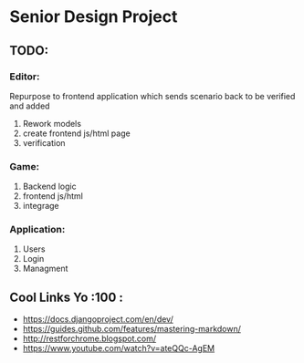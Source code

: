 # Senior Design Project
## TODO:
### Editor:
Repurpose to frontend application which sends scenario back to be verified and added

1. Rework models
2. create frontend js/html page
3. verification

### Game:
1. Backend logic
2. frontend js/html
3. integrage

### Application:
1. Users
2. Login
3. Managment

## Cool Links Yo :100 :
* https://docs.djangoproject.com/en/dev/
* https://guides.github.com/features/mastering-markdown/
* http://restforchrome.blogspot.com/
* https://www.youtube.com/watch?v=ateQQc-AgEM
